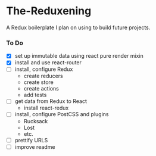 # The-Reduxening
A Redux boilerplate I plan on using to build future projects.

### To Do
- [x] set up immutable data using react pure render mixin
- [x] install and use react-router
- [ ] install, configure Redux
	- create reducers
	- create store
	- create actions
	- add tests
- [ ] get data from Redux to React
	- install react-redux
- [ ] install, configure PostCSS and plugins
	- Rucksack
	- Lost
	- etc.
- [ ] prettify URLS
- [ ] improve readme